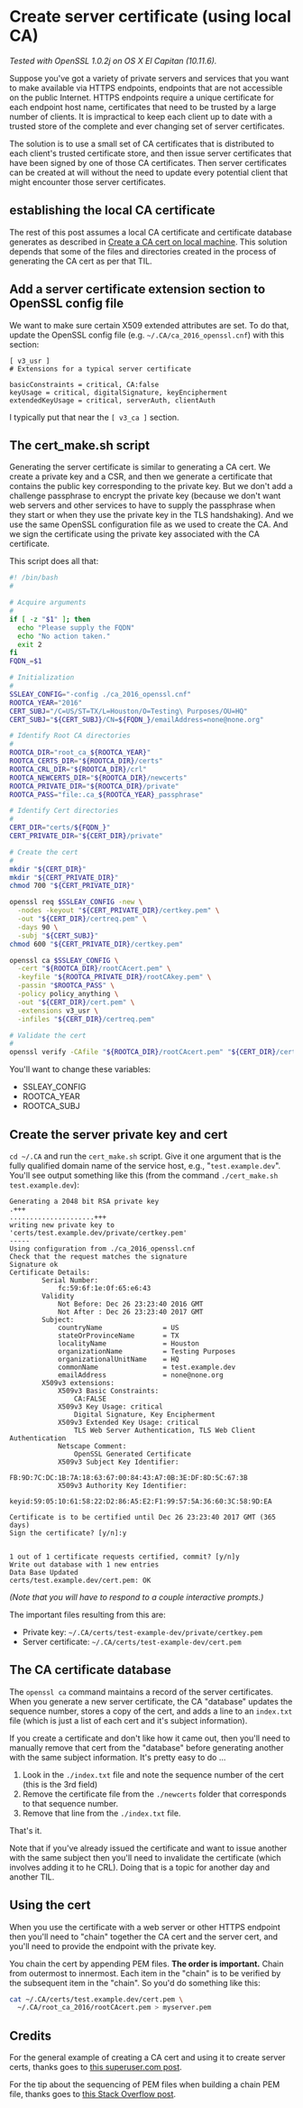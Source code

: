 # Create server certificate (using local CA)

_Tested with OpenSSL 1.0.2j on OS X El Capitan (10.11.6)._

Suppose you've got a variety of private servers and services that you want to make available via HTTPS endpoints, endpoints that are not accessible on the public Internet. HTTPS endpoints require a unique certificate for each endpoint host name, certificates that need to be trusted by a large number of clients. It is impractical to keep each client up to date with a trusted store of the complete and ever changing set of server certificates.

The solution is to use a small set of CA certificates that is distributed to each client's trusted certificate store, and then issue server certificates that have been signed by one of those CA certificates. Then server certificates can be created at will without the need to update every potential client that might encounter those server certificates.

## establishing the local CA certificate

The rest of this post assumes a local CA certificate and certificate database generates as described in [Create a CA cert on local machine](./create-local-cert.md). This solution depends that some of the files and directories created in the process of generating the CA cert as per that TIL.

## Add a server certificate extension section to OpenSSL config file

We want to make sure certain X509 extended attributes are set. To do that, update the OpenSSL config file (e.g. `~/.CA/ca_2016_openssl.cnf`) with this section:

```nohighlight
[ v3_usr ]
# Extensions for a typical server certificate

basicConstraints = critical, CA:false
keyUsage = critical, digitalSignature, keyEncipherment
extendedKeyUsage = critical, serverAuth, clientAuth
```

I typically put that near the `[ v3_ca ]` section.

## The cert_make.sh script

Generating the server certificate is similar to generating a CA cert. We create a private key and a CSR, and then we generate a certificate that contains the public key corresponding to the private key. But we don't add a challenge passphrase to encrypt the private key (because we don't want web servers and other services to have to supply the passphrase when they start or when they use the private key in the TLS handshaking). And we use the same OpenSSL configuration file as we used to create the CA. And we sign the certificate using the private key associated with the CA certificate.

This script does all that:

```bash
#! /bin/bash
#

# Acquire arguments
#
if [ -z "$1" ]; then
  echo "Please supply the FQDN"
  echo "No action taken."
  exit 2
fi
FQDN_=$1

# Initialization
#
SSLEAY_CONFIG="-config ./ca_2016_openssl.cnf"
ROOTCA_YEAR="2016"
CERT_SUBJ="/C=US/ST=TX/L=Houston/O=Testing\ Purposes/OU=HQ"
CERT_SUBJ="${CERT_SUBJ}/CN=${FQDN_}/emailAddress=none@none.org"

# Identify Root CA directories
#
ROOTCA_DIR="root_ca_${ROOTCA_YEAR}"
ROOTCA_CERTS_DIR="${ROOTCA_DIR}/certs"
ROOTCA_CRL_DIR="${ROOTCA_DIR}/crl"
ROOTCA_NEWCERTS_DIR="${ROOTCA_DIR}/newcerts"
ROOTCA_PRIVATE_DIR="${ROOTCA_DIR}/private"
ROOTCA_PASS="file:.ca_${ROOTCA_YEAR}_passphrase"

# Identify Cert directories
#
CERT_DIR="certs/${FQDN_}"
CERT_PRIVATE_DIR="${CERT_DIR}/private"

# Create the cert
#
mkdir "${CERT_DIR}"
mkdir "${CERT_PRIVATE_DIR}"
chmod 700 "${CERT_PRIVATE_DIR}"

openssl req $SSLEAY_CONFIG -new \
  -nodes -keyout "${CERT_PRIVATE_DIR}/certkey.pem" \
  -out "${CERT_DIR}/certreq.pem" \
  -days 90 \
  -subj "${CERT_SUBJ}"
chmod 600 "${CERT_PRIVATE_DIR}/certkey.pem"

openssl ca $SSLEAY_CONFIG \
  -cert "${ROOTCA_DIR}/rootCAcert.pem" \
  -keyfile "${ROOTCA_PRIVATE_DIR}/rootCAkey.pem" \
  -passin "$ROOTCA_PASS" \
  -policy policy_anything \
  -out "${CERT_DIR}/cert.pem" \
  -extensions v3_usr \
  -infiles "${CERT_DIR}/certreq.pem"

# Validate the cert
#
openssl verify -CAfile "${ROOTCA_DIR}/rootCAcert.pem" "${CERT_DIR}/cert.pem"
```

You'll want to change these variables:

* SSLEAY_CONFIG
* ROOTCA_YEAR
* ROOTCA_SUBJ

## Create the server private key and cert

`cd ~/.CA` and run the `cert_make.sh` script. Give it one argument that is the fully qualified domain name of the service host, e.g., "`test.example.dev`". You'll see output something like this (from the command `./cert_make.sh test.example.dev`):

```nohighlight
Generating a 2048 bit RSA private key
.+++
.....................+++
writing new private key to 'certs/test.example.dev/private/certkey.pem'
-----
Using configuration from ./ca_2016_openssl.cnf
Check that the request matches the signature
Signature ok
Certificate Details:
        Serial Number:
            fc:59:6f:1e:0f:65:e6:43
        Validity
            Not Before: Dec 26 23:23:40 2016 GMT
            Not After : Dec 26 23:23:40 2017 GMT
        Subject:
            countryName               = US
            stateOrProvinceName       = TX
            localityName              = Houston
            organizationName          = Testing Purposes
            organizationalUnitName    = HQ
            commonName                = test.example.dev
            emailAddress              = none@none.org
        X509v3 extensions:
            X509v3 Basic Constraints:
                CA:FALSE
            X509v3 Key Usage: critical
                Digital Signature, Key Encipherment
            X509v3 Extended Key Usage: critical
                TLS Web Server Authentication, TLS Web Client Authentication
            Netscape Comment:
                OpenSSL Generated Certificate
            X509v3 Subject Key Identifier:
                FB:9D:7C:DC:1B:7A:18:63:67:00:84:43:A7:0B:3E:DF:8D:5C:67:3B
            X509v3 Authority Key Identifier:
                keyid:59:05:10:61:58:22:D2:86:A5:E2:F1:99:57:5A:36:60:3C:58:9D:EA

Certificate is to be certified until Dec 26 23:23:40 2017 GMT (365 days)
Sign the certificate? [y/n]:y


1 out of 1 certificate requests certified, commit? [y/n]y
Write out database with 1 new entries
Data Base Updated
certs/test.example.dev/cert.pem: OK
```

_(Note that you will have to respond to a couple interactive prompts.)_

The important files resulting from this are:

* Private key: `~/.CA/certs/test-example-dev/private/certkey.pem`
* Server certificate: `~/.CA/certs/test-example-dev/cert.pem`

## The CA certificate database

The `openssl ca` command maintains a record of the server certificates. When you generate a new server certificate, the CA "database" updates the sequence number, stores a copy of the cert, and adds a line to an `index.txt` file (which is just a list of each cert and it's subject information).

If you create a certificate and don't like how it came out, then you'll need to manually remove that cert from the "database" before generating another with the same subject information. It's pretty easy to do ...

1. Look in the `./index.txt` file and note the sequence number of the cert (this is the 3rd field)
2. Remove the certificate file from the `./newcerts` folder that corresponds to that sequence number.
3. Remove that line from the `./index.txt` file.

That's it.

Note that if you've already issued the certificate and want to issue another with the same subject then you'll need to invalidate the certificate (which involves adding it to he CRL). Doing that is a topic for another day and another TIL.

## Using the cert

When you use the certificate with a web server or other HTTPS endpoint then you'll need to "chain" together the CA cert and the server cert, and you'll need to provide the endpoint with the private key.

You chain the cert by appending PEM files. **The order is important.** Chain from outermost to innermost. Each item in the "chain" is to be verified by the subsequent item in the "chain". So you'd do something like this:

```bash
cat ~/.CA/certs/test.example.dev/cert.pem \
  ~/.CA/root_ca_2016/rootCAcert.pem > myserver.pem
```

## Credits

For the general example of creating a CA cert and using it to create server certs, thanks goes to [this superuser.com post][opensslca].

For the tip about the sequencing of PEM files when building a chain PEM file, thanks goes to [this Stack Overflow post][chaining].

[opensslca]: http://superuser.com/a/464288/676289
[chaining]: http://stackoverflow.com/a/17420863/1392864
